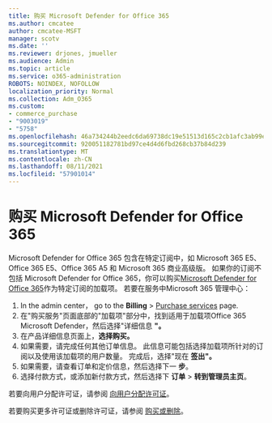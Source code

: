 ```yaml
---
title: 购买 Microsoft Defender for Office 365
ms.author: cmcatee
author: cmcatee-MSFT
manager: scotv
ms.date: ''
ms.reviewer: drjones, jmueller
ms.audience: Admin
ms.topic: article
ms.service: o365-administration
ROBOTS: NOINDEX, NOFOLLOW
localization_priority: Normal
ms.collection: Adm_O365
ms.custom:
- commerce_purchase
- "9003019"
- "5758"
ms.openlocfilehash: 46a734244b2eedc6da69738dc19e51513d165c2cb1afc3ab99e91a856e20f674
ms.sourcegitcommit: 920051182781bd97ce4d4d6fbd268cb37b84d239
ms.translationtype: MT
ms.contentlocale: zh-CN
ms.lasthandoff: 08/11/2021
ms.locfileid: "57901014"
---
```

# <a name="purchase-microsoft-defender-for-office-365"></a>购买 Microsoft Defender for Office 365

Microsoft Defender for Office 365 包含在特定订阅中，如 Microsoft 365 E5、Office 365 E5、Office 365 A5 和 Microsoft 365 商业高级版。 如果你的订阅不包括 Microsoft Defender for Office 365，你可以购买[Microsoft Defender for Office 365](https://docs.microsoft.com/microsoft-365/security/office-365-security/office-365-atp)作为特定订阅的加载项。 若要在服务中Microsoft 365 管理中心：

1. In the admin center， go to the **Billing**  >  [Purchase services](https://go.microsoft.com/fwlink/p/?linkid=868433) page.
2. 在"购买服务"页面底部的"加载项"部分中，找到适用于加载项Office 365 Microsoft Defender，然后选择"详细信息 **"。**
3. 在产品详细信息页面上，**选择购买。**
4. 如果需要，请完成任何其他订单信息。 此信息可能包括选择加载项所针对的订阅以及使用该加载项的用户数量。 完成后，选择"现在 **签出"。**
5. 如果需要，请查看订单和定价信息，然后选择下一 **步**。
6. 选择付款方式，或添加新付款方式，然后选择下 **订单**  >  **转到管理员主页**。

若要向用户分配许可证，请参阅 [向用户分配许可证](https://docs.microsoft.com/microsoft-365/admin/manage/assign-licenses-to-users)。

若要购买更多许可证或删除许可证，请参阅 [购买或删除](https://docs.microsoft.com/microsoft-365/commerce/licenses/buy-licenses#buy-or-remove-licenses-for-your-business-subscription)。